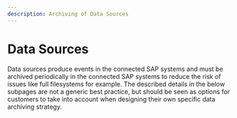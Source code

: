 ```yaml
---
description: Archiving of Data Sources
---
```


# Data Sources

Data sources produce events in the connected SAP systems and must be archived periodically in the connected SAP systems to reduce the risk of issues like full filesystems for example. The described details in the below subpages are not a generic best practice, but should be seen as options for customers to take into account when designing their own specific data archiving strategy.
